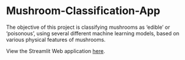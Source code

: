 # Mushroom-Classification-App
The objective of this project is classifying mushrooms as ‘edible’ or ‘poisonous’, using several different machine learning models, based on various physical features of mushrooms.

View the Streamlit Web application [here](https://classify-mushrooms.streamlit.app/).

